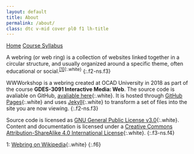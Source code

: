 ```yaml
---
layout: default
title: About
permalink: /about/
class: dtc v-mid cover pl0 f1 lh-title
---
```


<a class='f3 link dim bw2 ba br4 ph5 pv3 mb2 dib white' href='/' title="return home">Home</a> <a class='f3 link dim bw2 ba br4 ph5 pv3 mb2 dib white' href="https://github.com/garrying/wwworkshop" target="_blank" title="visit course syllabus on GitHub">Course Syllabus</a>

A webring (or web ring) is a collection of websites linked together in a circular structure, and usually organized around a specific theme, often educational or social.<sup>[[1]](#ref1){:.white}</sup>
{:.f2-ns.f3}

WWWorkshop is a webring created at OCAD University in 2018 as part of the course **GDES-3091 Interactive Media: Web**. The source code is avaliable on GitHub, [avaliable here](https://github.com/garrying/wwworkshop-webring){:.white}. It is hosted through [GitHub Pages](https://pages.github.com/){:.white} and uses [Jekyll](https://jekyllrb.com/){:.white} to transform a set of files into the site you are now viewing.
{:.f2-ns.f3}

Source code is licensed as [GNU General Public License v3.0](https://www.gnu.org/licenses/gpl-3.0.en.html){:.white}. Content and documentation is licensed under a [Creative Commons Attribution-ShareAlike 4.0 International License](https://creativecommons.org/licenses/by-sa/4.0/){:.white}.
{:.f3-ns.f4}

<a name="ref1">1</a>: [Webring on Wikipedia](https://en.wikipedia.org/wiki/Webring){:.white}
{:.f6}
